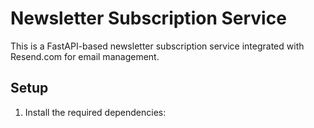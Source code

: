 # Newsletter Subscription Service

This is a FastAPI-based newsletter subscription service integrated with Resend.com for email management.

## Setup

1. Install the required dependencies:
   